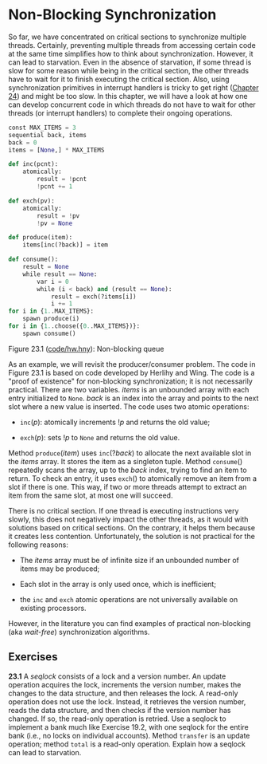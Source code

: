 
# Non-Blocking Synchronization 

So far, we have concentrated on critical sections to synchronize
multiple threads. Certainly, preventing multiple threads from accessing
certain code at the same time simplifies how to think about
synchronization. However, it can lead to starvation. Even in the absence
of starvation, if some thread is slow for some reason while being in the
critical section, the other threads have to wait for it to finish
executing the critical section. Also, using synchronization primitives
in interrupt handlers is tricky to get right ([Chapter 24](interrupts.md)) and
might be too slow. In this chapter, we will have a look at how one can
develop concurrent code in which threads do not have to wait for other
threads (or interrupt handlers) to complete their ongoing operations.

```python title="hw.hny"
const MAX_ITEMS = 3
sequential back, items
back = 0
items = [None,] * MAX_ITEMS

def inc(pcnt):
    atomically:
        result = !pcnt
        !pcnt += 1

def exch(pv):
    atomically:
        result = !pv
        !pv = None

def produce(item):
    items[inc(?back)] = item

def consume():
    result = None
    while result == None:
        var i = 0
        while (i < back) and (result == None):
            result = exch(?items[i])
            i += 1
for i in {1..MAX_ITEMS}:
    spawn produce(i)
for i in {1..choose({0..MAX_ITEMS})}:
    spawn consume()
```

<figcaption>Figure 23.1 (<a href=https://harmony.cs.cornell.edu/code/hw.hny>code/hw.hny</a>): 
Non-blocking queue </figcaption>

As an example, we will revisit the producer/consumer problem. The code
in Figure 23.1 is based on code developed by Herlihy and Wing.
The code is a "proof of existence" for non-blocking synchronization; it
is not necessarily practical. There are two variables. *items* is an
unbounded array with each entry initialized to `None`. *back* is an
index into the array and points to the next slot where a new value is
inserted. The code uses two atomic operations:

-   `inc`(*p*): atomically increments !*p* and returns the old value;

-   `exch`(*p*): sets !*p* to `None` and returns the old value.

Method `produce`(*item*) uses `inc`(?*back*) to allocate the next
available slot in the *items* array. It stores the item as a singleton
tuple. Method `consume`() repeatedly scans the array, up to the *back*
index, trying to find an item to return. To check an entry, it uses
`exch`() to atomically remove an item from a slot if there is one. This
way, if two or more threads attempt to extract an item from the same
slot, at most one will succeed.

There is no critical section. If one thread is executing instructions
very slowly, this does not negatively impact the other threads, as it
would with solutions based on critical sections. On the contrary, it
helps them because it creates less contention. Unfortunately, the
solution is not practical for the following reasons:

-   The *items* array must be of infinite size if an unbounded number of
    items may be produced;

-   Each slot in the array is only used once, which is inefficient;

-   the `inc` and `exch` atomic operations are not universally available
    on existing processors.

However, in the literature you can find examples of practical
non-blocking (aka *wait-free*) synchronization algorithms.

## Exercises 

**23.1** A *seqlock* consists of a lock and a version number. An update operation
acquires the lock, increments the version number, makes the changes to
the data structure, and then releases the lock. A read-only operation
does not use the lock. Instead, it retrieves the version number, reads
the data structure, and then checks if the version number has changed.
If so, the read-only operation is retried. Use a seqlock to implement a
bank much like Exercise 19.2, with one seqlock for the entire bank (i.e., no locks on
individual accounts). Method `transfer` is an update operation; method
`total` is a read-only operation. Explain how a seqlock can lead to
starvation.

